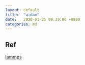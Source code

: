 ```yaml
---
layout: default
title:  "widom"
date:   2020-01-25 09:30:00 +0800
categories: md
---
```


## Ref
[lammps](https://github.com/marshallmcdonnell/lammps_widom_insertion)
